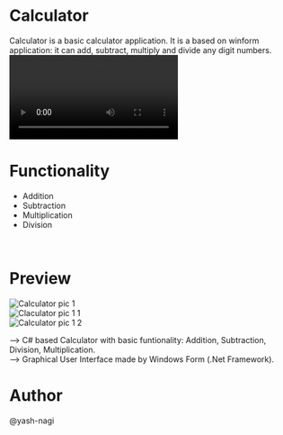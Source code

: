 <h1>Calculator</h1>

Calculator is a basic calculator application. It is a based on winform application: it can add, subtract, multiply and divide any digit numbers.
<br>
<video src="https://github.com/yash-nagi/Project-Calculator/assets/121717388/3e193b2a-3e30-4de9-bd8d-0eed72b6a0eb
" controls width="300">
<br>
<h1>Functionality</h1>
    <ul><li>Addition</li>
    <li>Subtraction</li>
    <li>Multiplication</li>
<li>Division</li></ul>
<br>
<h1>Preview</h1>

![Calculator pic 1](https://github.com/yash-nagi/Project-Calculator/assets/121717388/3d22b473-4c2a-4613-b5f3-3abd1431a2e9)<br>
![Claculator pic 1 1](https://github.com/yash-nagi/Project-Calculator/assets/121717388/63310944-09b2-4b6d-9b8c-0d60c879e006)<br>
![Calculator pic 1 2](https://github.com/yash-nagi/Project-Calculator/assets/121717388/4cfadc51-82b2-45bf-8d06-6dd4e6fab139)<br>

--> C# based Calculator with basic funtionality: Addition, Subtraction, Division, Multiplication.<br>
--> Graphical User Interface made by Windows Form (.Net Framework).<br>

<h1>Author</h1>

@yash-nagi
